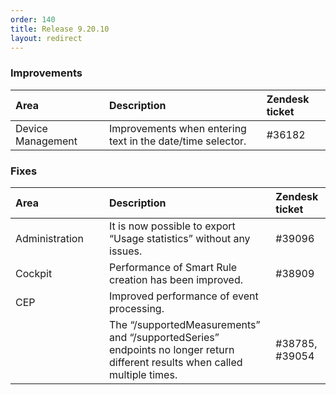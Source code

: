 ```yaml
---
order: 140
title: Release 9.20.10
layout: redirect
---
```


### Improvements

<table>
<col width = 150>
<thead>
<tr>
<th style="text-align:left">Area</th>
<th style="text-align:left">Description</th>
<th style="text-align:left">Zendesk ticket</th>
</tr>
</thead>
<tbody>
<tr>
<td style="text-align:left">Device Management</td>
<td style="text-align:left">Improvements when entering text in the date/time selector.</td>
<td>#36182</td>
</tr>
</tbody>
</table>

### Fixes

<table>
<col width = 150>
<thead>
<tr>
<th style="text-align:left">Area</th>
<th style="text-align:left">Description</th>
<th style="text-align:left">Zendesk ticket</th>
</tr>
</thead>
<tbody>
<tr>
<td style="text-align:left">Administration</td>
<td style="text-align:left">It is now possible to export “Usage statistics” without any issues.</td>
<td>#39096</td>
</tr>
<tr>
<td style="text-align:left">Cockpit</td>
<td style="text-align:left">Performance of Smart Rule creation has been improved.</td>
<td>#38909</td>
</tr>
<tr>
<td style="text-align:left">CEP</td>
<td style="text-align:left">Improved performance of event processing.</td>
<td></td>
</tr>
<tr>
<td style="text-align:left">&nbsp;</td>
<td style="text-align:left">The “/supportedMeasurements” and “/supportedSeries” endpoints no longer return different results when called multiple times.</td>
<td>#38785, #39054</td>
</tr>
</tbody>
</table>
